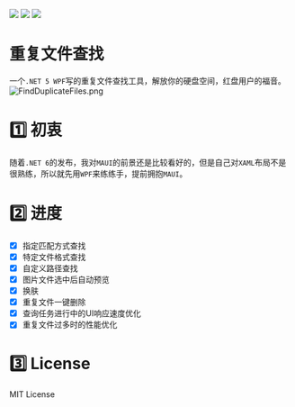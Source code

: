 ![](https://img.shields.io/badge/build-passing-brightgreen) ![](https://img.shields.io/badge/license-MIT-green) ![](https://img.shields.io/badge/version-1.2.0.0-blue)  

# 重复文件查找
一个`.NET 5 WPF`写的重复文件查找工具，解放你的硬盘空间，红盘用户的福音。  
![FindDuplicateFiles.png](https://i.loli.net/2021/07/14/WZaEK1PTweJfDQR.png)  

# :one: 初衷
随着`.NET 6`的发布，我对`MAUI`的前景还是比较看好的，但是自己对`XAML`布局不是很熟练，所以就先用`WPF`来练练手，提前拥抱`MAUI`。  

# :two: 进度
- [x] 指定匹配方式查找
- [x] 特定文件格式查找
- [x] 自定义路径查找
- [x] 图片文件选中后自动预览
- [x] 换肤
- [x] 重复文件一键删除
- [x] 查询任务进行中的UI响应速度优化
- [x] 重复文件过多时的性能优化

# :three: License
MIT License